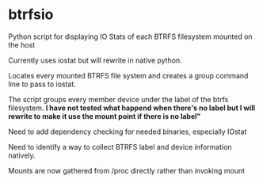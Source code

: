 # btrfsio
Python script for displaying IO Stats of each BTRFS filesystem mounted on the host

Currently uses iostat but will rewrite in native python.

Locates every mounted BTRFS file system and creates a group command line to pass to iostat.

The script groups every member device under the label of the btrfs filesystem.
**I have not tested what happend when there's no label but I will rewrite to make it use the mount point if there is no label"**

Need to add dependency checking for needed binaries, especially IOstat

Need to identify a way to collect BTRFS label and device information natively.

Mounts are now gathered from /proc directly rather than invoking mount


